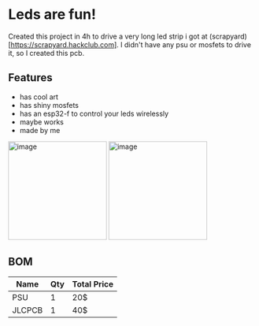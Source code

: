 # Leds are fun!

Created this project in 4h to drive a very long led strip i got at (scrapyard)[https://scrapyard.hackclub.com]. I didn't have any psu or mosfets to drive it, so I created this pcb.

## Features

- has cool art
- has shiny mosfets
- has an esp32-f to control your leds wirelessly
- maybe works
- made by me 

<img width="200" alt="image" src="https://github.com/user-attachments/assets/635420c5-c458-449b-a572-68b06bb66abf" />
<img width="200" alt="image" src="https://github.com/user-attachments/assets/a163d1a2-d1e8-4857-9b48-0aa0f3804dfe" />

## BOM


| Name  | Qty | Total Price  |
| ------------- | ------------- | ------------- |
| PSU  | 1 | 20$ |
| JLCPCB | 1 | 40$ |
